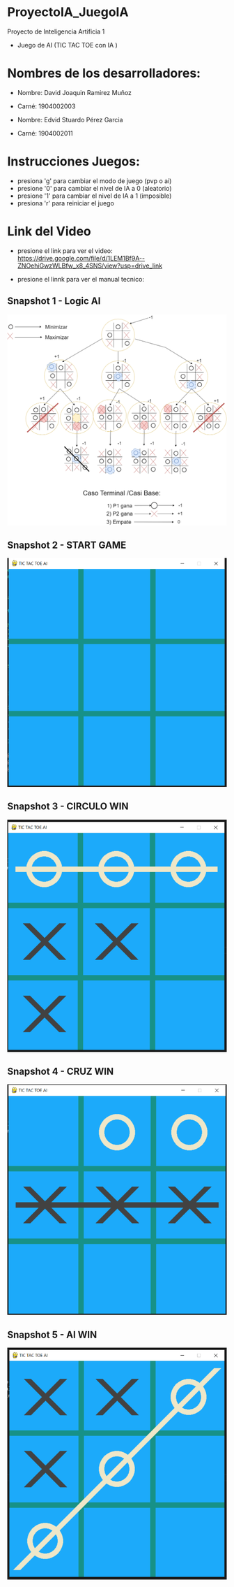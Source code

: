 # ProyectoIA_JuegoIA
 Proyecto de Inteligencia Artificia 1
- Juego de AI (TIC TAC TOE con IA )

# Nombres de los desarrolladores:
- Nombre: David Joaquin Ramirez Muñoz
- Carné: 1904002003

- Nombre: Edvid Stuardo Pérez Garcia
- Carné: 1904002011

# Instrucciones Juegos:
- presiona 'g' para cambiar el modo de juego (pvp o ai)
- presione '0' para cambiar el nivel de IA a 0 (aleatorio)
- presione '1' para cambiar el nivel de IA a 1 (imposible)
- presiona 'r' para reiniciar el juego

# Link del Video
- presione el link para ver el video: https://drive.google.com/file/d/1LEM1Bf9A--ZNOehiGwzWLBfw_x8_4SNS/view?usp=drive_link

- presione el linnk para ver el manual tecnico:

## Snapshot 1 - Logic AI
![Sistema AI](IMG/Sistema%20AI.png)

## Snapshot 2 - START GAME
![StartGame](IMG/StartGame.png)

## Snapshot 3 - CIRCULO WIN
![CirculoGana](IMG/CirculoGana.png)

## Snapshot 4 - CRUZ WIN
![CruzGana](IMG/CruzGana.png)

## Snapshot 5 - AI WIN
![AIGAME](IMG/AIGAME.png)